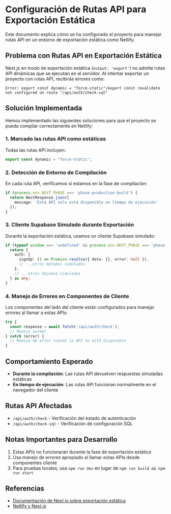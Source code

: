 # Configuración de Rutas API para Exportación Estática

Este documento explica cómo se ha configurado el proyecto para manejar rutas API en un entorno de exportación estática como Netlify.

## Problema con Rutas API en Exportación Estática

Next.js en modo de exportación estática (`output: 'export'`) no admite rutas API dinámicas que se ejecutan en el servidor. Al intentar exportar un proyecto con rutas API, recibirás errores como:

```
Error: export const dynamic = "force-static"/export const revalidate not configured on route "/api/auth/check-sql"
```

## Solución Implementada

Hemos implementado las siguientes soluciones para que el proyecto se pueda compilar correctamente en Netlify:

### 1. Marcado las rutas API como estáticas

Todas las rutas API incluyen:

```typescript
export const dynamic = "force-static";
```

### 2. Detección de Entorno de Compilación

En cada ruta API, verificamos si estamos en la fase de compilación:

```typescript
if (process.env.NEXT_PHASE === 'phase-production-build') {
  return NextResponse.json({
    message: 'Esta API solo está disponible en tiempo de ejecución'
  });
}
```

### 3. Cliente Supabase Simulado durante Exportación

Durante la exportación estática, usamos un cliente Supabase simulado:

```typescript
if (typeof window === 'undefined' && process.env.NEXT_PHASE === 'phase-production-build') {
  return {
    auth: {
      signUp: () => Promise.resolve({ data: {}, error: null }),
      // ...otros métodos simulados
    },
    // ...otros objetos simulados
  } as any;
}
```

### 4. Manejo de Errores en Componentes de Cliente

Los componentes del lado del cliente están configurados para manejar errores al llamar a estas APIs:

```typescript
try {
  const response = await fetch('/api/auth/check');
  // Manejo normal
} catch (error) {
  // Manejo de error cuando la API no está disponible
}
```

## Comportamiento Esperado

- **Durante la compilación**: Las rutas API devuelven respuestas simuladas estáticas
- **En tiempo de ejecución**: Las rutas API funcionan normalmente en el navegador del cliente

## Rutas API Afectadas

- `/api/auth/check` - Verificación del estado de autenticación
- `/api/auth/check-sql` - Verificación de configuración SQL

## Notas Importantes para Desarrollo

1. Estas APIs no funcionarán durante la fase de exportación estática
2. Usa manejo de errores apropiado al llamar estas APIs desde componentes cliente
3. Para pruebas locales, usa `npm run dev` en lugar de `npm run build && npm run start`

## Referencias

- [Documentación de Next.js sobre exportación estática](https://nextjs.org/docs/advanced-features/static-html-export)
- [Netlify y Next.js](https://docs.netlify.com/integrations/frameworks/next-js/)
